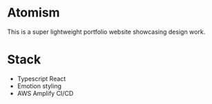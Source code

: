 # Atomism
This is a super lightweight portfolio website showcasing design work. 

# Stack
- Typescript React
- Emotion styling
- AWS Amplify CI/CD
